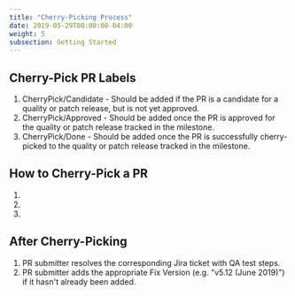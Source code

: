 ```yaml
---
title: "Cherry-Picking Process"
date: 2019-05-29T00:00:00-04:00
weight: 5
subsection: Getting Started
---
```


Cherry-Pick PR Labels
----------------------------

1. CherryPick/Candidate - Should be added if the PR is a candidate for a quality or patch release, but is not yet approved.
2. CherryPick/Approved - Should be added once the PR is approved for the quality or patch release tracked in the milestone.
3. CherryPick/Done - Should be added once the PR is successfully cherry-picked to the quality or patch release tracked in the
milestone.

How to Cherry-Pick a PR
----------------------------

1.
2.
3. 

After Cherry-Picking
---------------------

1. PR submitter resolves the corresponding Jira ticket with QA test steps.
2. PR submitter adds the appropriate Fix Version (e.g. "v5.12 (June 2019)") if it hasn't already been added.
